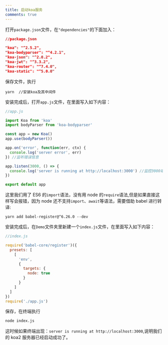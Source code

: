 ```yaml
---
title: 启动koa服务
comments: true
---
```


打开`package.json`文件，在`"dependencies"`的下面加入：

```json
//package.json

"koa": "^2.5.2",
"koa-bodyparser": "^4.2.1",
"koa-json": "^2.0.2",
"koa-jwt": "^3.3.2",
"koa-router": "^7.4.0",
"koa-static": "^5.0.0"
```

保存文件，执行

```
yarn  //安装koa及其中间件
```

安装完成后，打开`app.js`文件，在里面写入如下内容：

```js
//app.js

import Koa from 'koa'
import bodyParser from 'koa-bodyparser'

const app = new Koa()
app.use(bodyParser())

app.on('error', function(err, ctx) {
  console.log('server error', err)
}) //监听错误信息

app.listen(3000, () => {
  console.log('server is running at http://localhost:3000') //监控3000端口
})

export default app
```

这里我们用了 ES6 的`import`语法，没有用 node 的`require`语法,但是如果直接这样写会报错，因为 node 还不支持`import`、`await`等语法，需要借助 babel 进行转译:

```
yarn add babel-register@^6.26.0 --dev
```

安装完成后，在`Demo`文件夹里新建一个`index.js`文件，在里面写入如下内容：

```js
//index.js

require('babel-core/register')({
  presets: [
    [
      'env',
      {
        targets: {
          node: true
        }
      }
    ]
  ]
})
require('./app.js')
```

保存，在终端执行

```bash
node index.js
```

这时候如果终端出现：`server is running at http://localhost:3000`,说明我们的 koa2 服务器已经启动成功了。

